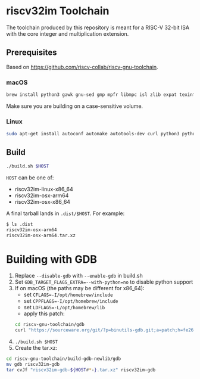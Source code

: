 # riscv32im Toolchain

The toolchain produced by this repository is meant for a RISC-V 32-bit ISA with the core integer and multiplication extension.

## Prerequisites

Based on https://github.com/riscv-collab/riscv-gnu-toolchain.

### macOS

```bash
brew install python3 gawk gnu-sed gmp mpfr libmpc isl zlib expat texinfo flock
```

Make sure you are building on a case-sensitive volume.

### Linux

```bash
sudo apt-get install autoconf automake autotools-dev curl python3 python3-pip libmpc-dev libmpfr-dev libgmp-dev gawk build-essential bison flex texinfo gperf libtool patchutils bc zlib1g-dev libexpat-dev ninja-build git cmake libglib2.0-dev
```

## Build

```bash
./build.sh $HOST
```

`HOST` can be one of:
* riscv32im-linux-x86_64
* riscv32im-osx-arm64
* riscv32im-osx-x86_64

A final tarball lands in `.dist/$HOST`. For example:

```bash
$ ls .dist
riscv32im-osx-arm64
riscv32im-osx-arm64.tar.xz
```

# Building with GDB

1. Replace `--disable-gdb` with `--enable-gdb` in build.sh
2. Set `GDB_TARGET_FLAGS_EXTRA=--with-python=no` to disable python support
3. If on macOS (the paths may be different for x86_64):
    - set `CFLAGS=-I/opt/homebrew/include`
    - set `CPPFLAGS=-I/opt/homebrew/include`
    - set `LDFLAGS=-L/opt/homebrew/lib`
    - apply this patch:
    ```sh
    cd riscv-gnu-toolchain/gdb
    curl "https://sourceware.org/git/?p=binutils-gdb.git;a=patch;h=fe26aa95336c0ddec01b407b990caf2c758fd93f;hp=0a43fbaa23a5eaf4254a51fa43ef61a6e28c9bd6" | patch -p1
    ```
4. `./build.sh $HOST`
5. Create the tar.xz:
```sh
cd riscv-gnu-toolchain/build-gdb-newlib/gdb
mv gdb riscv32im-gdb
tar cvJf "riscv32im-gdb-${HOST#*-}.tar.xz" riscv32im-gdb
```
